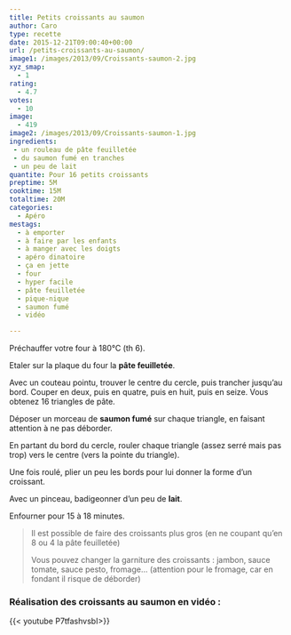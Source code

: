 ```yaml
---
title: Petits croissants au saumon
author: Caro
type: recette
date: 2015-12-21T09:00:40+00:00
url: /petits-croissants-au-saumon/
image1: /images/2013/09/Croissants-saumon-2.jpg
xyz_smap:
  - 1
rating:
  - 4.7
votes:
  - 10
image:
  - 419
image2: /images/2013/09/Croissants-saumon-1.jpg
ingredients:
 - un rouleau de pâte feuilletée
 - du saumon fumé en tranches
 - un peu de lait
quantite: Pour 16 petits croissants
preptime: 5M
cooktime: 15M
totaltime: 20M
categories:
  - Apéro
mestags:
  - à emporter
  - à faire par les enfants
  - à manger avec les doigts
  - apéro dinatoire
  - ça en jette
  - four
  - hyper facile
  - pâte feuilletée
  - pique-nique
  - saumon fumé
  - vidéo

---
```

Préchauffer votre four à 180°C (th 6).

Etaler sur la plaque du four la **pâte feuilletée**.

Avec un couteau pointu, trouver le centre du cercle, puis trancher jusqu&rsquo;au bord. Couper en deux, puis en quatre, puis en huit, puis en seize. Vous obtenez 16 triangles de pâte.

Déposer un morceau de **saumon fumé** sur chaque triangle, en faisant attention à ne pas déborder.

En partant du bord du cercle, rouler chaque triangle (assez serré mais pas trop) vers le centre (vers la pointe du triangle).

Une fois roulé, plier un peu les bords pour lui donner la forme d&rsquo;un croissant.

Avec un pinceau, badigeonner d&rsquo;un peu de **lait**.

Enfourner pour 15 à 18 minutes.

> Il est possible de faire des croissants plus gros (en ne coupant qu&rsquo;en 8 ou 4 la pâte feuilletée)
>
> Vous pouvez changer la garniture des croissants : jambon, sauce tomate, sauce pesto, fromage&#8230; (attention pour le fromage, car en fondant il risque de déborder)

### Réalisation des croissants au saumon en vidéo :

{{< youtube P7tfashvsbI>}}
